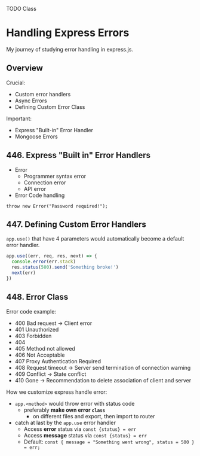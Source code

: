 TODO Class

# Handling Express Errors
My journey of studying error handling in express.js.

## Overview
Crucial:
- Custom error handlers
- Async Errors
- Defining Custom Error Class

Important:
- Express "Built-in" Error Handler
- Mongoose Errors

## 446. Express "Built in" Error Handlers
- Error
  - Programmer syntax error
  - Connection error
  - API error
- Error Code handling

`throw new Error("Password required!");`

## 447. Defining Custom Error Handlers
`app.use()` that have 4 parameters would automatically become a default error handler.
```js
app.use((err, req, res, next) => {
  console.error(err.stack)
  res.status(500).send('Something broke!')
  next(err)
})
```

## 448. Error Class
Error code example:
- 400 Bad request -> Client error
- 401 Unauthorized
- 403 Forbidden
- 404
- 405 Method not allowed
- 406 Not Acceptable
- 407 Proxy Authentication Required
- 408 Request timeout -> Server send termination of connection warning
- 409 Conflict -> State conflict
- 410 Gone -> Recommendation to delete association of client and server

How we customize express handle error:
- `app.<method>` would throw error with status code
  - preferably **make own error `class`**
    - on different files and export, then import to router
- catch at last by the `app.use` error handler
  - Access **error** status via `const {status} = err`
  - Access **message** status via `const {status} = err`
  - Default: `const { message = "Something went wrong", status = 500 } = err;`

